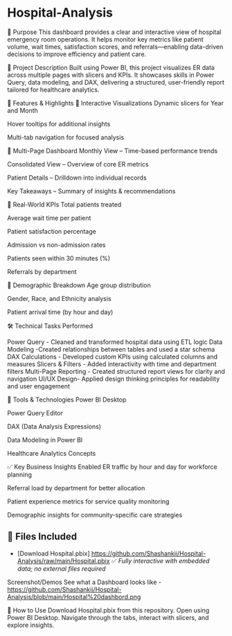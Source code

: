 # Hospital-Analysis
📌 Purpose
This dashboard provides a clear and interactive view of hospital emergency room operations. It helps monitor key metrics like patient volume, wait times, satisfaction scores, and referrals—enabling data-driven decisions to improve efficiency and patient care.

📝 Project Description
Built using Power BI, this project visualizes ER data across multiple pages with slicers and KPIs. It showcases skills in Power Query, data modeling, and DAX, delivering a structured, user-friendly report tailored for healthcare analytics.

🌟 Features & Highlights
🔹 Interactive Visualizations
Dynamic slicers for Year and Month

Hover tooltips for additional insights

Multi-tab navigation for focused analysis

🔹 Multi-Page Dashboard
Monthly View – Time-based performance trends

Consolidated View – Overview of core ER metrics

Patient Details – Drilldown into individual records

Key Takeaways – Summary of insights & recommendations

🔹 Real-World KPIs
Total patients treated

Average wait time per patient

Patient satisfaction percentage

Admission vs non-admission rates

Patients seen within 30 minutes (%)

Referrals by department

🔹 Demographic Breakdown
Age group distribution

Gender, Race, and Ethnicity analysis

Patient arrival time (by hour and day)

🛠 Technical Tasks Performed

Power Query	- Cleaned and transformed hospital data using ETL logic
Data Modeling	-Created relationships between tables and used a star schema
DAX Calculations - Developed custom KPIs using calculated columns and measures
Slicers & Filters	- Added interactivity with time and department filters
Multi-Page Reporting - Created structured report views for clarity and navigation
UI/UX Design- Applied design thinking principles for readability and user engagement

🔧 Tools & Technologies
Power BI Desktop

Power Query Editor

DAX (Data Analysis Expressions)

Data Modeling in Power BI

Healthcare Analytics Concepts


✅ Key Business Insights Enabled
ER traffic by hour and day for workforce planning

Referral load by department for better allocation

Patient experience metrics for service quality monitoring

Demographic insights for community-specific care strategies


## 📁 Files Included
- [Download Hospital.pbix] https://github.com/Shashankii/Hospital-Analysis/raw/main/Hospital.pbix
✅ *Fully interactive with embedded data; no external files required*

Screenshot/Demos
See what a Dashboard looks like - https://github.com/Shashankii/Hospital-Analysis/blob/main/Hospital%20dashbord.png


🧩 How to Use
Download Hospital.pbix from this repository.
Open using Power BI Desktop.
Navigate through the tabs, interact with slicers, and explore insights.

